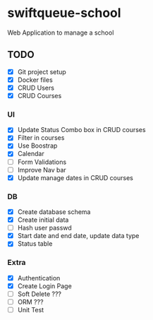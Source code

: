 # swiftqueue-school

Web Application to manage a school

## TODO

- [x] Git project setup
- [x] Docker files
- [x] CRUD Users
- [x] CRUD Courses

### UI

- [X] Update Status Combo box in CRUD courses
- [X] Filter in courses
- [X] Use Boostrap
- [X] Calendar
- [ ] Form Validations
- [ ] Improve Nav bar
- [X] Update manage dates in CRUD courses

### DB
- [x] Create database schema
- [x] Create initial data
- [ ] Hash user passwd
- [X] Start date and end date, update data type
- [X] Status table

### Extra

- [X] Authentication
- [X] Create Login Page
- [ ] Soft Delete ???
- [ ] ORM ???
- [ ] Unit Test